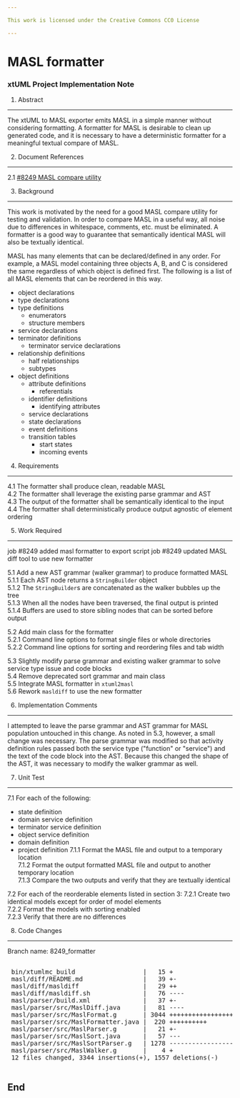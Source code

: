 ```yaml
---

This work is licensed under the Creative Commons CC0 License

---
```


# MASL formatter
### xtUML Project Implementation Note

1. Abstract
-----------
The xtUML to MASL exporter emits MASL in a simple manner without considering
formatting. A formatter for MASL is desirable to clean up generated code, and it
is necessary to have a deterministic formatter for a meaningful textual compare
of MASL.

2. Document References
----------------------
<a id="2.1"></a>2.1 [#8249 MASL compare utility](https://support.onefact.net/issues/8249)  

3. Background
-------------
This work is motivated by the need for a good MASL compare utility for testing
and validation. In order to compare MASL in a useful way, all noise due to
differences in whitespace, comments, etc. must be eliminated. A formatter is a
good way to guarantee that semantically identical MASL will also be textually
identical.

MASL has many elements that can be declared/defined in any order. For example, a
MASL model containing three objects A, B, and C is considered the same
regardless of which object is defined first. The following is a list of all MASL
elements that can be reordered in this way.

* object declarations
* type declarations
* type definitions
  + enumerators
  + structure members
* service declarations
* terminator definitions
  + terminator service declarations
* relationship definitions
  + half relationships
  + subtypes
* object definitions
  + attribute definitions
    - referentials
  + identifier definitions
    - identifying attributes
  + service declarations
  + state declarations
  + event definitions
  + transition tables
    - start states
    - incoming events

4. Requirements
---------------
4.1 The formatter shall produce clean, readable MASL  
4.2 The formatter shall leverage the existing parse grammar and AST  
4.3 The output of the formatter shall be semantically identical to the input  
4.4 The formatter shall deterministically produce output agnostic of element
ordering  

5. Work Required
----------------
job #8249 added masl formatter to export script
job #8249 updated MASL diff tool to use new formatter

5.1 Add a new AST grammar (walker grammar) to produce formatted MASL  
5.1.1 Each AST node returns a `StringBuilder` object  
5.1.2 The `StringBuilder`s are concatenated as the walker bubbles up the tree  
5.1.3 When all the nodes have been traversed, the final output is printed  
5.1.4 Buffers are used to store sibling nodes that can be sorted before output  

5.2 Add main class for the formatter  
5.2.1 Command line options to format single files or whole directories  
5.2.2 Command line options for sorting and reordering files and tab width  

5.3 Slightly modify parse grammar and existing walker grammar to solve service
type issue and code blocks  
5.4 Remove deprecated sort grammar and main class  
5.5 Integrate MASL formatter in `xtuml2masl`  
5.6 Rework `masldiff` to use the new formatter  

6. Implementation Comments
--------------------------
I attempted to leave the parse grammar and AST grammar for MASL population
untouched in this change. As noted in 5.3, however, a small change was
necessary. The parse grammar was modified so that activity definition rules
passed both the service type ("function" or "service") and the text of the code
block into the AST. Because this changed the shape of the AST, it was necessary
to modify the walker grammar as well.

7. Unit Test
------------

7.1 For each of the following:
  * state definition
  * domain service definition
  * terminator service definition
  * object service definition
  * domain definition
  * project definition
7.1.1 Format the MASL file and output to a temporary location  
7.1.2 Format the output formatted MASL file and output to another temporary
location  
7.1.3 Compare the two outputs and verify that they are textually identical  

7.2 For each of the reorderable elements listed in section 3:
7.2.1 Create two identical models except for order of model elements  
7.2.2 Format the models with sorting enabled  
7.2.3 Verify that there are no differences  

8. Code Changes
---------------
Branch name: 8249_formatter

<pre>

 bin/xtumlmc_build                  |   15 +
 masl/diff/README.md                |   39 +-
 masl/diff/masldiff                 |   29 ++
 masl/diff/masldiff.sh              |   76 ----
 masl/parser/build.xml              |   37 +-
 masl/parser/src/MaslDiff.java      |   81 ----
 masl/parser/src/MaslFormat.g       | 3044 ++++++++++++++++++++++++++++++++++++++++++++++++++++++++++++++++++++++++++++++++++++++++++++++++++++++++++++++++++++++++++++++++++++++
 masl/parser/src/MaslFormatter.java |  220 ++++++++++
 masl/parser/src/MaslParser.g       |   21 +-
 masl/parser/src/MaslSort.java      |   57 ---
 masl/parser/src/MaslSortParser.g   | 1278 --------------------------------------------------------
 masl/parser/src/MaslWalker.g       |    4 +
 12 files changed, 3344 insertions(+), 1557 deletions(-)

</pre>

End
---

